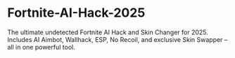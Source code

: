 # Fortnite-AI-Hack-2025
The ultimate undetected Fortnite AI Hack and Skin Changer for 2025. Includes AI Aimbot, Wallhack, ESP, No Recoil, and exclusive Skin Swapper – all in one powerful tool.
